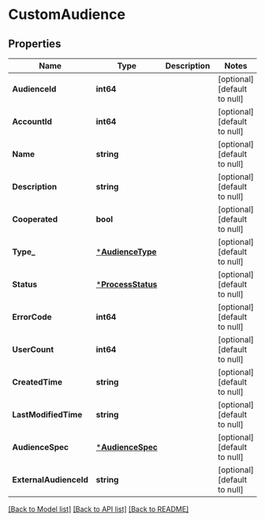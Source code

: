# CustomAudience

## Properties
Name | Type | Description | Notes
------------ | ------------- | ------------- | -------------
**AudienceId** | **int64** |  | [optional] [default to null]
**AccountId** | **int64** |  | [optional] [default to null]
**Name** | **string** |  | [optional] [default to null]
**Description** | **string** |  | [optional] [default to null]
**Cooperated** | **bool** |  | [optional] [default to null]
**Type_** | [***AudienceType**](AudienceType.md) |  | [optional] [default to null]
**Status** | [***ProcessStatus**](ProcessStatus.md) |  | [optional] [default to null]
**ErrorCode** | **int64** |  | [optional] [default to null]
**UserCount** | **int64** |  | [optional] [default to null]
**CreatedTime** | **string** |  | [optional] [default to null]
**LastModifiedTime** | **string** |  | [optional] [default to null]
**AudienceSpec** | [***AudienceSpec**](audience_spec.md) |  | [optional] [default to null]
**ExternalAudienceId** | **string** |  | [optional] [default to null]

[[Back to Model list]](../README.md#documentation-for-models) [[Back to API list]](../README.md#documentation-for-api-endpoints) [[Back to README]](../README.md)



